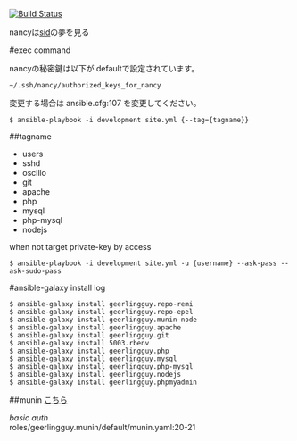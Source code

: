 [![Build Status](https://travis-ci.org/interestic/nancy.svg?branch=master)](https://travis-ci.org/interestic/nancy)


nancyは[sid](https://github.com/interestic/sid/)の夢を見る

#exec command

nancyの秘密鍵は以下が defaultで設定されています。  
```
~/.ssh/nancy/authorized_keys_for_nancy
```  
変更する場合は ansible.cfg:107 を変更してください。

```
$ ansible-playbook -i development site.yml {--tag={tagname}}
```
##tagname
- users
- sshd
- oscillo
- git
- apache
- php
- mysql
- php-mysql
- nodejs

when not target private-key by access

```
$ ansible-playbook -i development site.yml -u {username} --ask-pass --ask-sudo-pass
```

#ansible-galaxy install log

```
$ ansible-galaxy install geerlingguy.repo-remi
$ ansible-galaxy install geerlingguy.repo-epel
$ ansible-galaxy install geerlingguy.munin-node
$ ansible-galaxy install geerlingguy.apache
$ ansible-galaxy install geerlingguy.git
$ ansible-galaxy install 5003.rbenv
$ ansible-galaxy install geerlingguy.php
$ ansible-galaxy install geerlingguy.mysql
$ ansible-galaxy install geerlingguy.php-mysql
$ ansible-galaxy install geerlingguy.nodejs
$ ansible-galaxy install geerlingguy.phpmyadmin
```

##munin
[こちら](http://27.120.106.27/munin/)  

*basic auth*  
roles/geerlingguy.munin/default/munin.yaml:20-21
